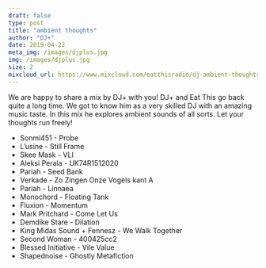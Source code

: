 ```yaml
---
draft: false
type: post
title: "ambient thoughts"
author: "DJ+"
date: 2019-04-22
meta_img: /images/djplus.jpg
img: /images/djplus.jpg
size: 2
mixcloud_url: https://www.mixcloud.com/eatthisradio/dj-ambient-thoughts/
---
```


We are happy to share a mix by DJ+ with you! DJ+ and Eat This go back quite a long time. We got to know him as a very skilled DJ with an amazing music taste. In this mix he explores ambient sounds of all sorts. Let your thoughts run freely!

- Sonmi451 - Probe
- L’usine - Still Frame
- Skee Mask - VLI
- Aleksi Perala - UK74R1512020
- Pariah - Seed Bank
- Verkade - Zo Zingen Onze Vogels kant A
- Pariah - Linnaea
- Monochord - Floating Tank
- Fluxion - Momentum
- Mark Pritchard - Come Let Us
- Demdike Stare - Dilation
- King Midas Sound + Fennesz - We Walk Together
- Second Woman - 400425cc2
- Blessed Initiative - Vile Value
- Shapednoise - Ghostly Metafiction 